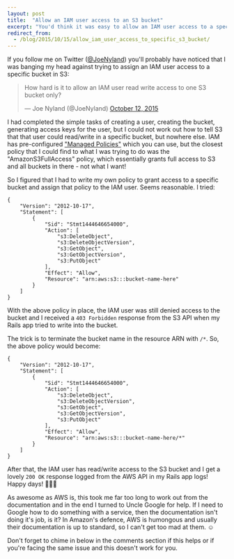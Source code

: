 ```yaml
---
layout: post
title:  "Allow an IAM user access to an S3 bucket"
excerpt: "You'd think it was easy to allow an IAM user access to a specific S3 bucket... Think again."
redirect_from:
  - /blog/2015/10/15/allow_iam_user_access_to_specific_s3_bucket/
---
```


If you follow me on Twitter ([@JoeNyland][1]) you'll probably have noticed that I was banging my head against trying 
to assign an IAM user access to a specific bucket in S3:

<blockquote class="twitter-tweet" lang="en"><p lang="en" dir="ltr">How hard is it to allow an IAM user read write access to one S3 bucket only?</p>&mdash; Joe Nyland (@JoeNyland) <a href="https://twitter.com/JoeNyland/status/653509648490872832">October 12, 2015</a></blockquote> <script async src="//platform.twitter.com/widgets.js" charset="utf-8"></script>

I had completed the simple tasks of creating a user, creating the bucket, generating access keys for the user, but I 
could not work out how to tell S3 that that user could read/write in a specific bucket, but nowhere else. IAM has 
pre-configured ["Managed Policies"][2] which you can use, but the closest policy that I could find to what I was trying 
to do was the "AmazonS3FullAccess" policy, which essentially grants full access to S3 and all buckets in there - not 
what I want!

So I figured that I had to write my own policy to grant access to a specific bucket and assign that policy to the IAM 
user. Seems reasonable. I tried:

    {
        "Version": "2012-10-17",
        "Statement": [
            {
                "Sid": "Stmt1444646654000",
                "Action": [
                    "s3:DeleteObject",
                    "s3:DeleteObjectVersion",
                    "s3:GetObject",
                    "s3:GetObjectVersion",
                    "s3:PutObject"
                ],
                "Effect": "Allow",
                "Resource": "arn:aws:s3:::bucket-name-here"
            }
        ]
    }
    
With the above policy in place, the IAM user was still denied access to the bucket and I received a `403 Forbidden` 
response from the S3 API when my Rails app tried to write into the bucket.

The trick is to terminate the bucket name in the resource ARN with `/*`. So, the above policy would become:

    {
        "Version": "2012-10-17",
        "Statement": [
            {
                "Sid": "Stmt1444646654000",
                "Action": [
                    "s3:DeleteObject",
                    "s3:DeleteObjectVersion",
                    "s3:GetObject",
                    "s3:GetObjectVersion",
                    "s3:PutObject"
                ],
                "Effect": "Allow",
                "Resource": "arn:aws:s3:::bucket-name-here/*"
            }
        ]
    }
    
After that, the IAM user has read/write access to the S3 bucket and I get a lovely `200 OK` response logged from the 
AWS API in my Rails app logs! Happy days! :tada::dancers::tada:

As awesome as AWS is, this took me far too long to work out from the documentation and in the end I turned to Uncle 
Google for help. If I need to Google how to do something with a service, then the documentation isn't doing it's job, 
is it? In Amazon's defence, AWS is humongous and usually their documentation is up to standard, so I can't get too 
mad at them. :relaxed:

Don't forget to chime in below in the comments section if this helps or if you're facing the same issue and this 
doesn't work for you.

[1]: https://twitter.com/JoeNyland
[2]: https://aws.amazon.com/blogs/aws/new-managed-policies-for-aws-identity-access-management/
